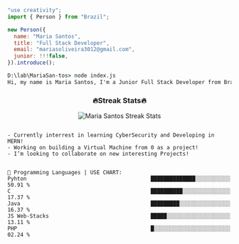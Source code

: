 <!--x axis divider-->
<div>

```js
"use creativity";
import { Person } from "Brazil";

new Person({
  name: "Maria Santos",
  title: "Full Stack Developer",
  email: "mariasoliveira3012@gmail.com",
  junior: !!!false,
}).introduce();
```

```cmd
D:\lab\MariaSan-tos> node index.js
Hi, my name is Maria Santos, I'm a Junior Full Stack Developer from Brazil.
```

<h3 align="center">🔥Streak Stats🔥</h3>

<!-- custom streak stats: https://git.io/streak-stats -->
<p align="center">
  <picture>
    <source media="(prefers-color-scheme: dark)" srcset="https://streak-stats.demolab.com?user=MariaSan-tos&hide_border=true&type=png&theme=dark" />
    <source media="(prefers-color-scheme: light)" srcset="https://streak-stats.demolab.com?user=MariaSan-tos&hide_border=true&type=png&theme=light" />
    <img alt="Maria Santos Streak Stats" src="https://streak-stats.demolab.com?user=MariaSan-tos&hide_border=true&type=png&theme=light" />
  </picture>
</p>

</div>
<!--x axis divider-->

```text

- Currently interrest in learning CyberSecurity and Developing in MERN!
- Working on building a Virtual Machine from 0 as a project!
- I’m looking to collaborate on new interesting Projects!


💬 Programming Languages | USE CHART: 
Pyhton                                       ██████████████░░░░░░░░░░░   50.91 % 
C                                            ██████████░░░░░░░░░░░░░░░   17.37 % 
Java                                         █████████░░░░░░░░░░░░░░░░   16.37 % 
JS Web-Stacks                                █████░░░░░░░░░░░░░░░░░░░░   13.11 % 
PHP                                          █░░░░░░░░░░░░░░░░░░░░░░░░   02.24 % 
```
